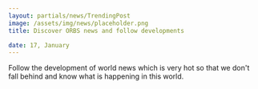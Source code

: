 ```yaml
---
layout: partials/news/TrendingPost
image: /assets/img/news/placeholder.png
title: Discover ORBS news and follow developments

date: 17, January
---
```


Follow the development of world news which is very hot so that we don't fall behind and know what is happening in this world.
